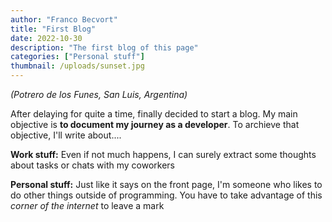```yaml
---
author: "Franco Becvort"
title: "First Blog"
date: 2022-10-30
description: "The first blog of this page"
categories: ["Personal stuff"]
thumbnail: /uploads/sunset.jpg
---
```


_\(Potrero de los Funes, San Luis, Argentina\)_

After delaying for quite a time, finally decided to start a blog. My main objective is **to document my journey as a developer**. To archieve that objective, I'll write about....

**Work stuff:** Even if not much happens, I can surely extract some thoughts about tasks or chats with my coworkers

**Personal stuff:** Just like it says on the front page, I'm someone who likes to do other things outside of programming. You have to take advantage of this _corner of the internet_ to leave a mark
